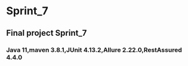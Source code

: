 # Sprint_7
## Final project Sprint_7
### Java 11,maven 3.8.1,JUnit 4.13.2,Allure 2.22.0,RestAssured  4.4.0

